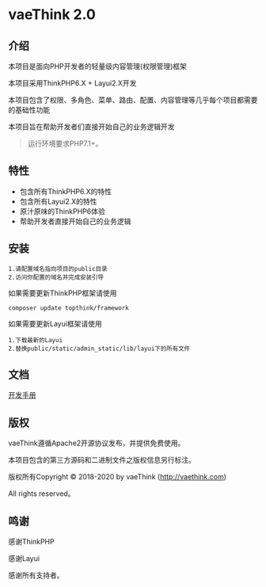 vaeThink 2.0
===============

## 介绍

本项目是面向PHP开发者的轻量级内容管理(权限管理)框架

本项目采用ThinkPHP6.X + Layui2.X开发

本项目包含了权限、多角色、菜单、路由、配置、内容管理等几乎每个项目都需要的基础性功能

本项目旨在帮助开发者们直接开始自己的业务逻辑开发

> 运行环境要求PHP7.1+。

## 特性

* 包含所有ThinkPHP6.X的特性
* 包含所有Layui2.X的特性
* 原汁原味的ThinkPHP6体验
* 帮助开发者直接开始自己的业务逻辑

## 安装

~~~
1.请配置域名指向项目的public目录
2.访问你配置的域名并完成安装引导
~~~

如果需要更新ThinkPHP框架请使用
~~~
composer update topthink/framework
~~~

如果需要更新Layui框架请使用
~~~
1.下载最新的Layui
2.替换public/static/admin_static/lib/layui下的所有文件
~~~

## 文档

[开发手册](http://vaethink.com)

## 版权

vaeThink遵循Apache2开源协议发布，并提供免费使用。

本项目包含的第三方源码和二进制文件之版权信息另行标注。

版权所有Copyright © 2018-2020 by vaeThink (http://vaethink.com)

All rights reserved。

## 鸣谢

感谢ThinkPHP

感谢Layui

感谢所有支持者。
